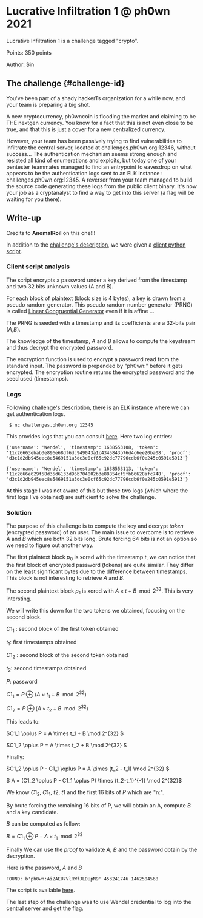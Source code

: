 # Lucrative Infiltration 1 @ ph0wn 2021

Lucrative Infiltration 1 is a challenge tagged "crypto".

Points: 350 points

Author: $in

## The challenge {#challenge-id}
You've been part of a shady hackerTs organization for a while now, and your team is preparing a big shot.

A new cryptocurrency, ph0wncoin is flooding the market and claiming to be THE nextgen currency. You know for a fact that this is not even close to be true, and that this is just a cover for a new centralized currency.

However, your team has been passively trying to find vulnerabilities to infiltrate the central server, located at challenges.ph0wn.org:12346, without success... The authentication mechanism seems strong enough and resisted all kind of enumerations and exploits, but today one of your pentester teammates managed to find an entrypoint to eavesdrop on what appears to be the authentication logs sent to an ELK instance : challenges.ph0wn.org:12345. A reverser from your team managed to build the source code generating these logs from the public client binary. It's now your job as a cryptanalyst to find a way to get into this server (a flag will be waiting for you there).

## Write-up

Credits to **AnomalRoil** on this one!!!

In addition to the [challenge's description](#challenge-id " "), we were given a [client python script](https://github.com/0xbaaf/ph0wn-2021/blob/main/lucrative_1/challenge/client.py "client.py").

### Client script analysis
The script encrypts a password under a key derived from the timestamp and two 32 bits unknown values (A and B).

For each block of plaintext (block size is 4 bytes), a key is drawn from a pseudo random generator. This pseudo random number generator (PRNG) is called [Linear Congruential Generator](https://en.wikipedia.org/wiki/Linear_congruential_generator "LCG") even if it is affine ... 

The PRNG is seeded with a timestamp and its coefficients are a 32-bits pair ($A$,$B$).

The knowledge of the timestamp, $A$ and $B$ allows to compute the keystream and thus decrypt the encrypted password.

The encryption function is used to encrypt a password read from the standard input.
The password is prepended by "ph0wn:" before it gets encrypted.
The encryption routine returns the encrypted password and the seed used (timestamps).

### Logs

Following [challenge's description](#challenge-id " "), there is an ELK instance where we can get authentication logs.

``` $ nc challenges.ph0wn.org 12345```

This provides logs that you can consult [here](https://github.com/0xbaaf/ph0wn-2021/blob/main/lucrative_1/solution/logs.txt "logs"). Here two log entries:

```
{'username': 'Wendel', 'timestamp': 1638553108, 'token': '11c26663ebab3e896e68df6dc949043a1c4345843b76d4c6ee20ba08', 'proof': 'd3c1d2db945eec8e5469151a3dc3e0cf65c92dc77796cdb6f0e245c0591e5913'}

{'username': 'Wendel', 'timestamp': 1638553113, 'token': '11c2666e629f58d35d6133d96b704002b3e88854cf5fb66628afc748', 'proof': 'd3c1d2db945eec8e5469151a3dc3e0cf65c92dc77796cdb6f0e245c0591e5913'}
```

At this stage I was not aware of this but these two logs (which where the first logs I've obtained) are sufficient to solve the challenge.

### Solution

The purpose of this challenge is to compute the key and decrypt _token_ (encrypted password) of an user.
The main issue to overcome is to retrieve _A_ and _B_ which are both 32 bits long. Brute forcing 64 bits is not an option so we need to figure out another way.


The first plaintext block $p_0$ is xored with the timestamp $t$, we can notice that the first block of encrypted password (tokens) are quite similar. They differ on the least significant bytes due to the difference between timestamps. This block is not interesting to retrieve $A$ and $B$.

The second plaintext block $p_1$ is xored with $A \times t + B \mod 2^{32}$.
This is very intersting.


We will write this down for the two tokens we obtained, focusing on the second block.

$C1_1$ : second block of the first token obtained

$t_1$: first timestamps obtained

$C1_2$ : second block  of the second token obtained

$t_2$: second timestamps obtained

$P$: password

$C1_1 = P \oplus (A \times t_1 + B \mod 2^{32})$

$C1_2 = P \oplus (A \times t_2 + B \mod 2^{32})$

This leads to:

$C1_1 \oplus P = A \times t_1 + B \mod 2^{32} $

$C1_2 \oplus P = A \times t_2 + B \mod 2^{32} $

Finally: 

$C1_2 \oplus P - C1_1 \oplus P = A \times (t_2 - t_1) \mod 2^{32} $

$ A = (C1_2 \oplus P - C1_1 \oplus P) \times (t_2-t_1)^{-1} \mod 2^{32}$

We know $C1_2$, $C1_1$, $t2$, $t1$ and the first 16 bits of $P$ which are "n:".

By brute forcing the remaining 16 bits of P, we will obtain an A, compute $B$ and a key candidate. 

$B$ can be computed as follow:

$B = C1_1 \oplus P - A \times t_1 \mod 2^{32}$

Finally We can use the _proof_ to validate $A$, $B$ and the password obtain by the decryption.

Here is the password, $A$ and $B$
```
FOUND: b'ph0wn:AiZAEU7VlRWfJLDUpN9' 453241746 1462504568
```
The script is available [here](https://github.com/0xbaaf/ph0wn-2021/blob/main/lucrative_1/solution/attack.py "attack.py").

The last step of the challenge was to use Wendel credential to log into the central server and get the flag.

